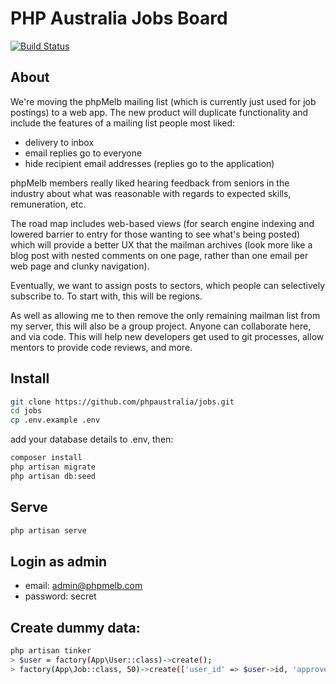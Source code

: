 # PHP Australia Jobs Board
[![Build Status][ico-travis]][link-travis]

## About

We're moving the phpMelb mailing list (which is currently just used for job postings) to a web app. The new product will duplicate functionality and include the features of a mailing list people most liked:

* delivery to inbox
* email replies go to everyone
* hide recipient email addresses (replies go to the application)

phpMelb members really liked hearing feedback from seniors in the industry about what was reasonable with regards to expected skills, remuneration, etc.

The road map includes web-based views (for search engine indexing and lowered barrier to entry for those wanting to see what's being posted) which will provide a better UX that the mailman archives (look more like a blog post with nested comments on one page, rather than one email per web page and clunky navigation).

Eventually, we want to assign posts to sectors, which people can selectively subscribe to. To start with, this will be regions.

As well as allowing me to then remove the only remaining mailman list from my server, this will also be a group project. Anyone can collaborate here, and via code. This will help new developers get used to git processes, allow mentors to provide code reviews, and more.

## Install

```bash
git clone https://github.com/phpaustralia/jobs.git
cd jobs
cp .env.example .env
```

add your database details to .env, then:

```bash
composer install
php artisan migrate
php artisan db:seed
```

## Serve

```bash
php artisan serve
```

## Login as admin

- email: admin@phpmelb.com
- password: secret

## Create dummy data:

```bash
php artisan tinker
> $user = factory(App\User::class)->create();
> factory(App\Job::class, 50)->create(['user_id' => $user->id, 'approved' => 1]);
```

[link-travis]: https://travis-ci.org/phpaustralia/jobs
[ico-travis]: https://img.shields.io/travis/phpaustralia/jobs/master.svg?style=flat-square